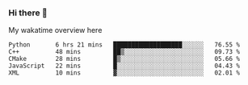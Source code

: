 ### Hi there 👋

<!--
**Jassy930/Jassy930** is a ✨ _special_ ✨ repository because its `README.md` (this file) appears on your GitHub profile.

Here are some ideas to get you started:

- 🔭 I’m currently working on ...
- 🌱 I’m currently learning ...
- 👯 I’m looking to collaborate on ...
- 🤔 I’m looking for help with ...
- 💬 Ask me about ...
- 📫 How to reach me: ...
- 😄 Pronouns: ...
- ⚡ Fun fact: ...
-->

My wakatime overview here
<!--START_SECTION:waka-->
```text
Python       6 hrs 21 mins   ███████████████████░░░░░░   76.55 % 
C++          48 mins         ██▒░░░░░░░░░░░░░░░░░░░░░░   09.73 % 
CMake        28 mins         █▒░░░░░░░░░░░░░░░░░░░░░░░   05.66 % 
JavaScript   22 mins         █░░░░░░░░░░░░░░░░░░░░░░░░   04.43 % 
XML          10 mins         ▓░░░░░░░░░░░░░░░░░░░░░░░░   02.01 % 
```
<!--END_SECTION:waka-->
